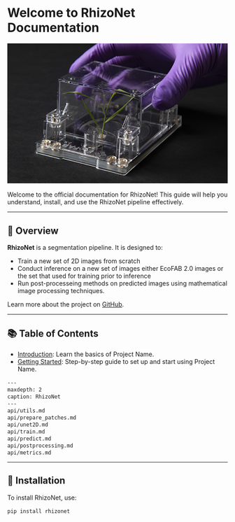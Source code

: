 <!-- ---
banner: _static/ecofab.png
banner_height: "40vh"
--- -->



# Welcome to RhizoNet Documentation

![Project Logo](./_static/ecofab.png)

Welcome to the official documentation for RhizoNet! This guide will help you understand, install, and use the RhizoNet pipeline effectively.

---

## 🚀 Overview

**RhizoNet** is a segmentation pipeline. It is designed to:
- Train a new set of 2D images from scratch 
- Conduct inference on a new set of images either EcoFAB 2.0 images or the set that used for training prior to inference
- Run post-processeing methods on predicted images using mathematical image processing techniques. 

Learn more about the project on [GitHub](https://github.com/lbl-camera/rhizonet).

---

## 📚 Table of Contents

- [Introduction](introduction.md): Learn the basics of Project Name.
- [Getting Started](getting-started.md): Step-by-step guide to set up and start using Project Name.


```{toctree}
---
maxdepth: 2
caption: RhizoNet
---
api/utils.md
api/prepare_patches.md
api/unet2D.md
api/train.md
api/predict.md
api/postprocessing.md
api/metrics.md

```
<!-- - [API Reference](api-reference.md): Detailed documentation of the APIs. -->
<!-- - [FAQs](faq.md): Frequently Asked Questions. -->
<!-- - [Contributing](contributing.md): Guidelines for contributing to the project. -->

---

## 🔧 Installation

To install RhizoNet, use:

```bash
pip install rhizonet
